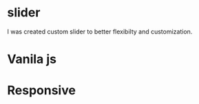 # slider
I was created custom slider to better flexibilty and customization.

# Vanila js
# Responsive
